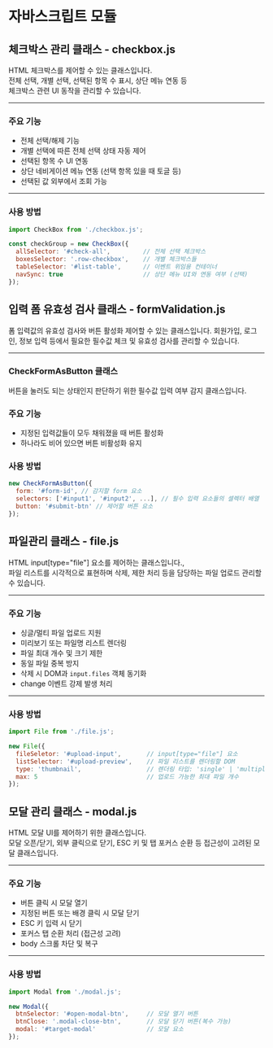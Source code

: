 # 자바스크립트 모듈

## 체크박스 관리 클래스 - checkbox.js

HTML 체크박스를 제어할 수 있는 클래스입니다.  
전체 선택, 개별 선택, 선택된 항목 수 표시, 상단 메뉴 연동 등  
체크박스 관련 UI 동작을 관리할 수 있습니다.

---

### 주요 기능

- 전체 선택/해제 기능
- 개별 선택에 따른 전체 선택 상태 자동 제어
- 선택된 항목 수 UI 연동
- 상단 네비게이션 메뉴 연동 (선택 항목 있을 때 토글 등)
- 선택된 값 외부에서 조회 가능

---

### 사용 방법

```js
import CheckBox from './checkbox.js';

const checkGroup = new CheckBox({
  allSelector: '#check-all',         // 전체 선택 체크박스
  boxesSelector: '.row-checkbox',    // 개별 체크박스들
  tableSelector: '#list-table',      // 이벤트 위임용 컨테이너
  navSync: true                      // 상단 메뉴 UI와 연동 여부 (선택)
});
```

## 입력 폼 유효성 검사 클래스 - formValidation.js

폼 입력값의 유효성 검사와 버튼 활성화 제어할 수 있는 클래스입니다.
회원가입, 로그인, 정보 입력 등에서 필요한 필수값 체크 및 유효성 검사를 관리할 수 있습니다.

---

### CheckFormAsButton 클래스

버튼을 눌러도 되는 상태인지 판단하기 위한 필수값 입력 여부 감지 클래스입니다.

### 주요 기능

- 지정된 입력값들이 모두 채워졌을 때 버튼 활성화
- 하나라도 비어 있으면 버튼 비활성화 유지

### 사용 방법

```js
new CheckFormAsButton({
  form: '#form-id', // 감지할 form 요소
  selectors: ['#input1', '#input2', ...], // 필수 입력 요소들의 셀렉터 배열
  button: '#submit-btn' // 제어할 버튼 요소
});
```

## 파일관리 클래스 - file.js

HTML input[type="file"] 요소를 제어하는 클래스입니다.,  
파일 리스트를 시각적으로 표현하며 삭제, 제한 처리 등을 담당하는 파일 업로드 관리할 수 있습니다.

---

### 주요 기능

- 싱글/멀티 파일 업로드 지원
- 미리보기 또는 파일명 리스트 렌더링
- 파일 최대 개수 및 크기 제한
- 동일 파일 중복 방지
- 삭제 시 DOM과 `input.files` 객체 동기화
- change 이벤트 강제 발생 처리

---

### 사용 방법

```js
import File from './file.js';

new File({
  fileSeletor: '#upload-input',       // input[type="file"] 요소
  listSelector: '#upload-preview',    // 파일 리스트를 렌더링할 DOM
  type: 'thumbnail',                  // 렌더링 타입: 'single' | 'multiple' | 'thumbnail'
  max: 5                              // 업로드 가능한 최대 파일 개수
});
```

## 모달 관리 클래스 - modal.js

HTML 모달 UI를 제어하기 위한 클래스입니다.  
모달 오픈/닫기, 외부 클릭으로 닫기, ESC 키 및 탭 포커스 순환 등 접근성이 고려된 모달 클래스입니다.

---

### 주요 기능

- 버튼 클릭 시 모달 열기
- 지정된 버튼 또는 배경 클릭 시 모달 닫기
- ESC 키 입력 시 닫기
- 포커스 탭 순환 처리 (접근성 고려)
- body 스크롤 차단 및 복구

---

### 사용 방법

```js
import Modal from './modal.js';

new Modal({
  btnSelector: '#open-modal-btn',     // 모달 열기 버튼
  btnClose: '.modal-close-btn',       // 모달 닫기 버튼(복수 가능)
  modal: '#target-modal'              // 모달 요소
});
```